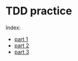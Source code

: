 TDD practice
===

Index:

- [part 1](docs/part1.md)
- [part 2](docs/part2.md)
- [part 3](docs/part3.md)



